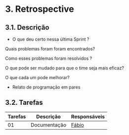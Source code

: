# 3. Retrospective


## 3.1. Descrição
<!-- descrever de forma geral o objetivo da sprint -->
* O que deu certo nessa última Sprint ?


Quais problemas foram foram encontrados?


Como esses problemas foram resolvidos ?


O que pode ser mudado para que o time seja mais eficaz?


O que cada um pode melhorar?


- Relato de programação em pares


## 3.2. Tarefas
<!-- descrever as issues que definimos para essa sprint e alocar um responsavel por ela -->
Tarefas | Descrição | Responsáveis
------ | --------- | -----------
01 | Documentação | [Fábio](https://github.com/fabioaletorres)
